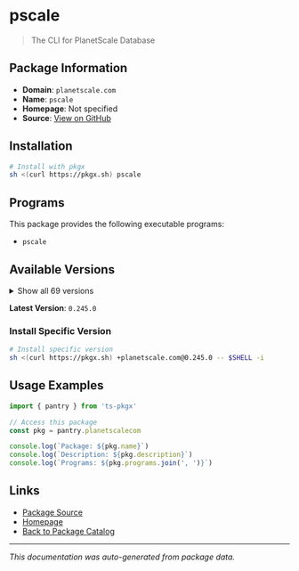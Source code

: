 # pscale

> The CLI for PlanetScale Database

## Package Information

- **Domain**: `planetscale.com`
- **Name**: `pscale`
- **Homepage**: Not specified
- **Source**: [View on GitHub](https://github.com/pkgxdev/pantry/tree/main/projects/planetscale.com/package.yml)

## Installation

```bash
# Install with pkgx
sh <(curl https://pkgx.sh) pscale
```

## Programs

This package provides the following executable programs:

- `pscale`

## Available Versions

<details>
<summary>Show all 69 versions</summary>

- `0.245.0`, `0.244.0`, `0.243.0`, `0.242.0`, `0.241.0`
- `0.240.0`, `0.239.0`, `0.238.0`, `0.237.0`, `0.236.0`
- `0.235.0`, `0.234.0`, `0.233.0`, `0.230.0`, `0.229.0`
- `0.228.0`, `0.227.0`, `0.226.0`, `0.225.0`, `0.224.0`
- `0.223.0`, `0.222.0`, `0.221.0`, `0.220.0`, `0.219.0`
- `0.218.0`, `0.217.0`, `0.216.0`, `0.215.0`, `0.214.0`
- `0.213.0`, `0.212.0`, `0.211.0`, `0.210.0`, `0.209.0`
- `0.208.0`, `0.207.0`, `0.206.0`, `0.205.0`, `0.204.0`
- `0.197.0`, `0.196.0`, `0.195.0`, `0.194.0`, `0.193.0`
- `0.192.0`, `0.191.0`, `0.190.0`, `0.189.0`, `0.188.0`
- `0.187.0`, `0.186.0`, `0.185.0`, `0.183.0`, `0.182.0`
- `0.181.0`, `0.178.0`, `0.177.0`, `0.176.0`, `0.175.0`
- `0.174.0`, `0.172.0`, `0.171.0`, `0.169.0`, `0.168.0`
- `0.165.0`, `0.163.0`, `0.162.0`, `0.161.0`

</details>

**Latest Version**: `0.245.0`

### Install Specific Version

```bash
# Install specific version
sh <(curl https://pkgx.sh) +planetscale.com@0.245.0 -- $SHELL -i
```

## Usage Examples

```typescript
import { pantry } from 'ts-pkgx'

// Access this package
const pkg = pantry.planetscalecom

console.log(`Package: ${pkg.name}`)
console.log(`Description: ${pkg.description}`)
console.log(`Programs: ${pkg.programs.join(', ')}`)
```

## Links

- [Package Source](https://github.com/pkgxdev/pantry/tree/main/projects/planetscale.com/package.yml)
- [Homepage](#)
- [Back to Package Catalog](../package-catalog.md)

---

*This documentation was auto-generated from package data.*
